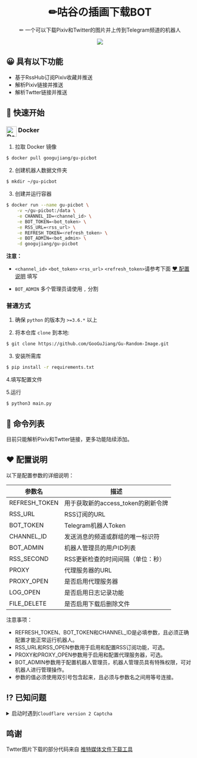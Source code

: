 <div align="center">
  <h1>✏咕谷の插画下载BOT</h1>
  <p>✏ 一个可以下载Pixiv和Twitter的图片并上传到Telegram频道的机器人</p>

  ![](https://ggj.moe/wp-content/uploads/2023/03/botimg.webp)
</div>

## 😀 具有以下功能
- 基于RssHub订阅Pixiv收藏并推送
- 解析Pixiv链接并推送
- 解析Twtter链接并推送

## 🤔 快速开始

### <img src="https://user-images.githubusercontent.com/511499/117447182-29758200-af0b-11eb-97bd-58723fee62ab.png" alt="Docker" height="28px" align="top"/> Docker

1. 拉取 Docker 镜像

```bash
$ docker pull googujiang/gu-picbot
```

2. 创建机器人数据文件夹
```bash
$ mkdir ~/gu-picbot
```

3. 创建并运行容器

```bash
$ docker run --name gu-picbot \
    -v ~/gu-picbot:/data \
    -e CHANNEL_ID=<channel_id> \
    -e BOT_TOKEN=<bot_token> \
    -e RSS_URL=<rss_url> \
    -e REFRESH_TOKEN=<refresh_token> \
    -e BOT_ADMIN=<bot_admin> \
    -d googujiang/gu-picbot
```

**注意：**
* `<channel_id>` `<bot_token>` `<rss_url>` `<refresh_token>`请参考下面 [❤️ 配置说明](#%EF%B8%8F-配置说明) 填写

* `BOT_ADMIN` 多个管理员请使用 `,` 分割 

### 普通方式

1. 确保 `python` 的版本为 `>=3.6.*` 以上

2. 将本仓库 `clone` 到本地:

```bash
$ git clone https://github.com/GooGuJiang/Gu-Random-Image.git
```

3. 安装所需库

```bash
$ pip install -r requirements.txt
```

4.填写配置文件


5.运行

```bash
$ python3 main.py
```

## 🤖 命令列表

目前只能解析Pixiv和Twtter链接，更多功能陆续添加。

## ❤️ 配置说明

以下是配置参数的详细说明：

| 参数名 | 描述 |
| --- | --- |
| REFRESH\_TOKEN | 用于获取新的access\_token的刷新令牌 |
| RSS\_URL | RSS订阅的URL |
| BOT\_TOKEN | Telegram机器人Token |
| CHANNEL\_ID | 发送消息的频道或群组的唯一标识符 |
| BOT\_ADMIN | 机器人管理员的用户ID列表 |
| RSS\_SECOND | RSS更新检查的时间间隔（单位：秒） |
| PROXY | 代理服务器的URL |
| PROXY\_OPEN | 是否启用代理服务器 |
| LOG\_OPEN | 是否启用日志记录功能 |
| FILE\_DELETE | 是否启用下载后删除文件 |

注意事项：

*   REFRESH\_TOKEN、BOT\_TOKEN和CHANNEL\_ID是必填参数，且必须正确配置才能正常运行机器人。
*   RSS\_URL和RSS\_OPEN参数用于启用和配置RSS订阅功能，可选。
*   PROXY和PROXY\_OPEN参数用于启用和配置代理服务器，可选。
*   BOT\_ADMIN参数用于配置机器人管理员，机器人管理员具有特殊权限，可对机器人进行管理操作。
*   参数的值必须使用双引号包含起来，且必须与参数名之间用等号连接。

## ⁉️ 已知问题

<details> 
<summary> 
启动时遇到<code>Cloudflare version 2 Captcha</code>
</summary> 
解决方案:

请尝试重新启动几次试试，撞Cloudflare验证了，还是不行就更换IP。
</details> 

## 鸣谢

Twtter图片下载的部分代码来自 [推特媒体文件下载工具](https://github.com/mengzonefire/twitter-media-downloader)
